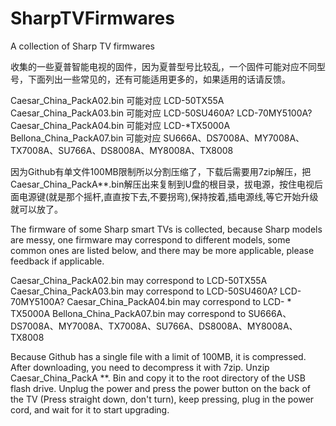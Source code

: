 # SharpTVFirmwares
A collection of Sharp TV firmwares

收集的一些夏普智能电视的固件，因为夏普型号比较乱，一个固件可能对应不同型号，下面列出一些常见的，还有可能适用更多的，如果适用的话请反馈。

Caesar_China_PackA02.bin 可能对应 LCD-50TX55A
Caesar_China_PackA03.bin 可能对应 LCD-50SU460A? LCD-70MY5100A?
Caesar_China_PackA04.bin 可能对应 LCD-*TX5000A
Bellona_China_PackA07.bin 可能对应 SU666A、DS7008A、MY7008A、TX7008A、SU766A、DS8008A、MY8008A、TX8008

因为Github有单文件100MB限制所以分割压缩了，下载后需要用7zip解压，把Caesar_China_PackA**.bin解压出来复制到U盘的根目录，拔电源，按住电视后面电源键(就是那个摇杆,直直按下去,不要拐弯),保持按着,插电源线,等它开始升级就可以放了。

The firmware of some Sharp smart TVs is collected, because Sharp models are messy, one firmware may correspond to different models, some common ones are listed below, and there may be more applicable, please feedback if applicable.

Caesar_China_PackA02.bin may correspond to LCD-50TX55A
Caesar_China_PackA03.bin may correspond to LCD-50SU460A? LCD-70MY5100A?
Caesar_China_PackA04.bin may correspond to LCD- * TX5000A
Bellona_China_PackA07.bin may correspond to SU666A、DS7008A、MY7008A、TX7008A、SU766A、DS8008A、MY8008A、TX8008

Because Github has a single file with a limit of 100MB, it is compressed. After downloading, you need to decompress it with 7zip. Unzip Caesar_China_PackA **. Bin and copy it to the root directory of the USB flash drive. Unplug the power and press the power button on the back of the TV (Press straight down, don't turn), keep pressing, plug in the power cord, and wait for it to start upgrading.